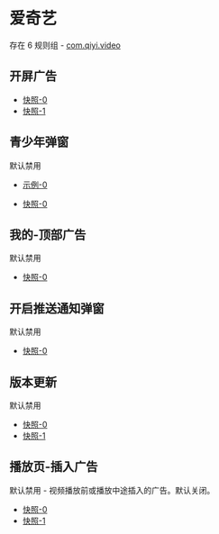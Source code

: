 # 爱奇艺

存在 6 规则组 - [com.qiyi.video](/src/apps/com.qiyi.video.ts)

## 开屏广告

- [快照-0](https://i.gkd.li/i/13160866)
- [快照-1](https://i.gkd.li/i/13379565)

## 青少年弹窗

默认禁用

- [示例-0](https://m.gkd.li/6328439/d69e92f8-8304-4296-909a-11730e408a16)

- [快照-0](https://i.gkd.li/i/13546555)

## 我的-顶部广告

默认禁用

- [快照-0](https://i.gkd.li/i/12495050)

## 开启推送通知弹窗

默认禁用

- [快照-0](https://i.gkd.li/i/12838152)

## 版本更新

默认禁用

- [快照-0](https://i.gkd.li/i/12838158)
- [快照-1](https://i.gkd.li/i/13684912)

## 播放页-插入广告

默认禁用 - 视频播放前或播放中途插入的广告。默认关闭。

- [快照-0](https://i.gkd.li/i/13536669)
- [快照-1](https://i.gkd.li/i/13536703)
